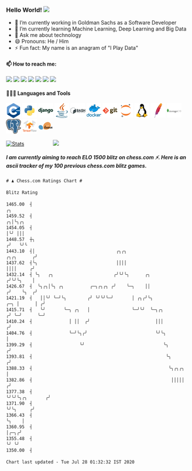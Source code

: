   ### Hello World!  <img src="https://github.com/sciencepal/sciencepal/blob/master/Hi.gif" width="29px">
  
  - 🔭 I’m currently working in Goldman Sachs as a Software Developer
  - 🌱 I’m currently learning Machine Learning, Deep Learning and Big Data
  - 💬 Ask me about technology
  - 😄 Pronouns: He / Him
  - ⚡ Fun fact: My name is an anagram of "I Play Data"
  
  #### 📫 How to reach me:   
  [<img src="https://upload.wikimedia.org/wikipedia/commons/8/83/Steam_icon_logo.svg" width="3.5%"/>](https://steamcommunity.com/id/mongocds/)
  [<img src="https://github.com/sciencepal/sciencepal/blob/master/discord-round.svg" width="3.5%"/>](https://discord.gg/MnUUbHe)
  [<img src="https://img.icons8.com/color/48/000000/twitter.png" width="3.5%"/>](https://twitter.com/sciencepal)
  [<img src="https://img.icons8.com/color/48/000000/linkedin.png" width="3.5%"/>](https://www.linkedin.com/in/adityapal1/)
  [<img src="https://img.icons8.com/fluent/48/000000/facebook-new.png" width="3.5%"/>](https://www.facebook.com/sciencepal/)
  [<img src="https://img.icons8.com/fluent/48/000000/instagram-new.png" width="3.5%"/>](https://www.instagram.com/aditya_sciencepal/)
  <a href="mailto:aditya.pal.science@gmail.com"> <img src="https://img.icons8.com/fluent/48/000000/gmail.png" width="3.5%"/> </a>
  
  #### 👨🏻‍💻 Languages and Tools <br />
  <code><img height="40" src="https://raw.githubusercontent.com/github/explore/80688e429a7d4ef2fca1e82350fe8e3517d3494d/topics/cpp/cpp.png"></code>
  <code><img height="40" src="https://raw.githubusercontent.com/github/explore/80688e429a7d4ef2fca1e82350fe8e3517d3494d/topics/python/python.png"></code>
  <code><img height="40" src="https://raw.githubusercontent.com/github/explore/80688e429a7d4ef2fca1e82350fe8e3517d3494d/topics/django/django.png"></code>
  <code><img height="40" src="https://raw.githubusercontent.com/github/explore/80688e429a7d4ef2fca1e82350fe8e3517d3494d/topics/java/java.png"></code>
  <code><img height="40" src="https://raw.githubusercontent.com/github/explore/80688e429a7d4ef2fca1e82350fe8e3517d3494d/topics/bash/bash.png"></code>
  <code><img height="40" src="https://raw.githubusercontent.com/github/explore/80688e429a7d4ef2fca1e82350fe8e3517d3494d/topics/docker/docker.png"></code>
  <code><img height="40" src="https://raw.githubusercontent.com/github/explore/80688e429a7d4ef2fca1e82350fe8e3517d3494d/topics/git/git.png"></code>
  <code><img height="40" src="https://raw.githubusercontent.com/github/explore/80688e429a7d4ef2fca1e82350fe8e3517d3494d/topics/jupyter-notebook/jupyter-notebook.png"></code>
  <code><img height="40" src="https://raw.githubusercontent.com/github/explore/80688e429a7d4ef2fca1e82350fe8e3517d3494d/topics/linux/linux.png"></code>
  <code><img height="40" src="https://raw.githubusercontent.com/github/explore/80688e429a7d4ef2fca1e82350fe8e3517d3494d/topics/maven/maven.png"></code>
  <code><img height="40" src="https://raw.githubusercontent.com/github/explore/80688e429a7d4ef2fca1e82350fe8e3517d3494d/topics/mongodb/mongodb.png"></code>
  <code><img height="40" src="https://raw.githubusercontent.com/github/explore/80688e429a7d4ef2fca1e82350fe8e3517d3494d/topics/postgresql/postgresql.png"></code>
  <code><img height="40" src="https://raw.githubusercontent.com/github/explore/80688e429a7d4ef2fca1e82350fe8e3517d3494d/topics/tensorflow/tensorflow.png"></code>
  <code><img height="40" src="https://raw.githubusercontent.com/github/explore/80688e429a7d4ef2fca1e82350fe8e3517d3494d/topics/scikit-learn/scikit-learn.png"></code>
  
  [![Stats](https://github-readme-stats.vercel.app/api?username=sciencepal&show_icons=true&theme=radical)](https://github-readme-stats.vercel.app/api?username=sciencepal&show_icons=true&theme=radical)&nbsp; &nbsp; &nbsp; &nbsp; &nbsp; &nbsp; &nbsp; &nbsp; &nbsp; &nbsp; <img src="https://github.com/sciencepal/sciencepal/blob/master/saved.gif" width="195">
  
  ##### I am currently aiming to reach ELO 1500 blitz on chess.com ⚡. Here is an ascii tracker of my 100 previous chess.com blitz games.

  ```
  # ♟︎ Chess.com Ratings Chart #
  
  Blitz Rating

 1465.00  ┤                                                                                              ╭╮
 1459.52  ┤                                                                                            ╭╮│╰╮╭╮
 1454.05  ┤                                                                                            │╰╯ │││
 1448.57  ┼╮                                                                                          ╭╯   ╰╯╰
 1443.10  ┤│                               ╭╮╭╮                                            ╭╮╭╮      ╭╯
 1437.62  ┤╰╮                              ││││                                            ││││     ╭╯
 1432.14  ┤ ╰╮   ╭╮                       ╭╯╰╯╰╮      ╭╮                                  ╭╯╰╯╰╮    │
 1426.67  ┤  ╰╮╭╮│╰╮ ╭╮          ╭─╮╭╮╭╮ ╭╯    ╰─╮    ││                                 ╭╯    ╰╮  ╭╯
 1421.19  ┤   ││╰╯ ╰─╯╰╮        ╭╯ ╰╯╰╯╰─╯       │ ╭╮╭╯╰╮                            ╭─╮ │      │ ╭╯
 1415.71  ┤   ╰╯       ╰─╮ ╭╮   │                ╰─╯╰╯  ╰─╮╭╮                       ╭╯ ╰─╯      ╰─╯
 1410.24  ┤              │ ││  ╭╯                         │││                      ╭╯
 1404.76  ┤              ╰─╯╰╮╭╯                          ╰╯╰╮                     │
 1399.29  ┤                  ╰╯                              ╰╮                   ╭╯
 1393.81  ┤                                                   ╰╮                 ╭╯
 1388.33  ┤                                                    ╰╮╭╮╭╮            │
 1382.86  ┤                                                     │││││           ╭╯
 1377.38  ┤                                                     ╰╯╰╯╰╮╭╮       ╭╯
 1371.90  ┤                                                          ╰╯╰╮     ╭╯
 1366.43  ┤                                                             ╰╮    │
 1360.95  ┤                                                              │╭─╮╭╯
 1355.48  ┤                                                              ╰╯ ╰╯
 1350.00  ┤

Chart last updated - Tue Jul 28 01:32:32 IST 2020  
  ```
